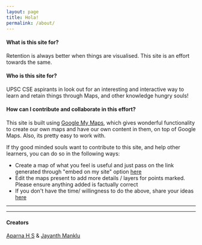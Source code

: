 ```yaml
---
layout: page
title: Hola!
permalink: /about/
---
```



#### What is this site for?


Retention is always better when things are visualised. This site is an effort towards the same.
<br>
#### Who is this site for?

UPSC CSE aspirants in look out for an interesting and interactive way to learn and retain things through Maps, and other knowledge hungry souls!

#### How can I contribute and collaborate in this effort?

This site is built using [Google My Maps](https://www.google.com/maps/about/mymaps/), which gives wonderful functionality to create our own maps and have our own content in them, on top of Google Maps. Also, its pretty easy to work with.

If thy good minded souls want to contribute to this site, and help other learners, you can do so in the following ways:

- Create a map of what you feel is useful and just pass on the link generated through "embed on my site" option [here](https://goo.gl/forms/5eqxiATHXMXi4Hni1)
- Edit the maps present to add more details / layers for points marked. Please ensure anything added is factually correct
- If you don't have the time/ willingness to do the above, share your ideas [here](https://goo.gl/forms/VItkiXGEpYHqNP3F3)

-----------------------------
----------------------------
#### Creators

[Aparna H S](https://www.linkedin.com/in/aparna-h-s-67a3585a/) & [Jayanth Manklu](https://www.linkedin.com/in/jayanthmanklu/)
